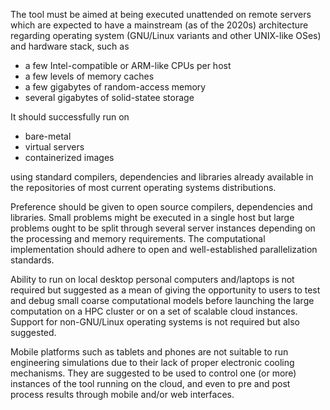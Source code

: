 
The tool must be aimed at being executed unattended on remote servers which are expected to have a mainstream (as of the 2020s) architecture regarding operating system (GNU/Linux variants and other UNIX-like OSes) and hardware stack, such as

 * a few Intel-compatible or ARM-like CPUs per host
 * a few levels of memory caches
 * a few gigabytes of random-access memory
 * several gigabytes of solid-statee storage
 
It should successfully run on 

 * bare-metal
 * virtual servers
 * containerized images
 
using standard compilers, dependencies and libraries already available in the repositories of most current operating systems distributions. 

Preference should be given to open source compilers, dependencies and libraries. Small problems might be executed in a single host but large problems ought to be split through several server instances depending on the processing and memory requirements. The computational implementation should adhere to open and well-established parallelization standards.

Ability to run on local desktop personal computers and/laptops is not required but suggested as a mean of giving the opportunity to users to test and debug small coarse computational models before launching the large computation on a HPC cluster or on a set of scalable cloud instances. Support for non-GNU/Linux operating systems is not required but also suggested.

Mobile platforms such as tablets and phones are not suitable to run engineering simulations due to their lack of proper electronic cooling mechanisms. They are suggested to be used to control one (or more) instances of the tool running on the cloud, and even to pre and post process results through mobile and/or web interfaces.
